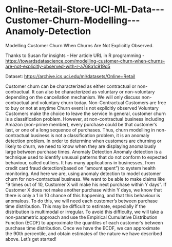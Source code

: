 # Online-Retail-Store-UCI-ML-Data---Customer-Churn-Modelling---Anamoly-Detection
Modelling Customer Churn When Churns Are Not Explicitly Observed.

Thanks to Susan for insights - Her article URL in R programming - https://towardsdatascience.com/modelling-customer-churn-when-churns-are-not-explicitly-observed-with-r-a768a1c919d5


Dataset: https://archive.ics.uci.edu/ml/datasets/Online+Retail

Customer churn can be characterized as either contractual or non-contractual. It can also be characterized as voluntary or non-voluntary depending on the cancellation mechanism.
We will only discuss non-contractual and voluntary churn today.
Non-Contractual
Customers are free to buy or not at anytime
Churn event is not explicitly observed
Voluntary
Customers make the choice to leave the service
In general, customer churn is a classification problem. However, at non-contractual business including Amazon (non-prime member), every purchase could be that customer’s last, or one of a long sequence of purchases. Thus, churn modelling in non-contractual business is not a classification problem, it is an anomaly detection problem. In order to determine when customers are churning or likely to churn, we need to know when they are displaying anomalously large between purchase times.
Anomaly Detection
Anomaly detection is a technique used to identify unusual patterns that do not conform to expected behaviour, called outliers. It has many applications in businesses, from credit card fraud detection(based on “amount spent”) to system health monitoring.
And here we are, using anomaly detection to model customer churn for non-contractual business. We want to be able to make claims like “9 times out of 10, Customer X will make his next purchase within Y days”. If Customer X does not make another purchase within Y days, we know that there is only a 1 in 10 chance of this happening, and that this behaviour is anomalous.
To do this, we will need each customer’s between purchase time distribution. This may be difficult to estimate, especially if the distribution is multimodal or irregular. To avoid this difficulty, we will take a non-parametric approach and use the Empirical Cumulative Distribution Function (ECDF) to approximate the quantiles of each customer’s between purchase time distribution. Once we have the ECDF, we can approximate the 90th percentile, and obtain estimates of the nature we have described above. Let’s get started!
